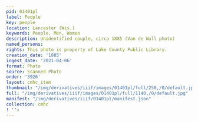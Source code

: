 ```yaml
---
pid: 01401pl
label: People
key: people
location: Lancaster (Wis.)
keywords: People, Men, Women
description: Unidentified couple, circa 1885 (Van de Wall photo)
named_persons: 
rights: This photo is property of Lake County Public Library.
creation_date: '1885'
ingest_date: '2021-04-06'
format: Photo
source: Scanned Photo
order: '3926'
layout: cmhc_item
thumbnail: "/img/derivatives/iiif/images/01401pl/full/250,/0/default.jpg"
full: "/img/derivatives/iiif/images/01401pl/full/1140,/0/default.jpg"
manifest: "/img/derivatives/iiif/01401pl/manifest.json"
collection: cmhc
! '': 
---
```

